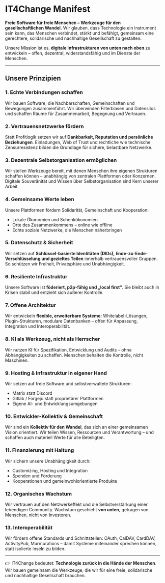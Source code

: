 # IT4Change Manifest


**Freie Software für freie Menschen – Werkzeuge für den gesellschaftlichen Wandel.**
Wir glauben, dass Technologie ein Instrument sein kann, das Menschen verbindet, stärkt und befähigt, gemeinsam eine gerechtere, solidarische und nachhaltige Gesellschaft zu gestalten.

Unsere Mission ist es, **digitale Infrastrukturen von unten nach oben** zu entwickeln – offen, dezentral, widerstandsfähig und im Dienste der Menschen.

---

## Unsere Prinzipien

### 1. Echte Verbindungen schaffen

Wir bauen Software, die Nachbarschaften, Gemeinschaften und Bewegungen zusammenführt.
Wir überwinden Filterblasen und Datensilos und schaffen Räume für Zusammenarbeit, Begegnung und Vertrauen.

### 2. Vertrauensnetzwerke fördern

Statt Profitlogik setzen wir auf **Dankbarkeit, Reputation und persönliche Beziehungen**.
Einladungen, Web of Trust und rechtliche wie technische Zensurresistenz bilden die Grundlage für sichere, belastbare Netzwerke.

### 3. Dezentrale Selbstorganisation ermöglichen

Wir stellen Werkzeuge bereit, mit denen Menschen ihre eigenen Strukturen schaffen können – unabhängig von zentralen Plattformen oder Konzernen.
Digitale Souveränität und Wissen über Selbstorganisation sind Kern unserer Arbeit.

### 4. Gemeinsame Werte leben

Unsere Plattformen fördern Solidarität, Gemeinschaft und Kooperation:

* Lokale Ökonomien und Schenkökonomien
* Orte des Zusammenkommens – online wie offline
* Echte soziale Netzwerke, die Menschen näherbringen

### 5. Datenschutz & Sicherheit

Wir setzen auf **Schlüssel-basierte Identitäten (DIDs), Ende-zu-Ende-Verschlüsselung und gezieltes Teilen** innerhalb vertrauensvoller Gruppen.
So schützen wir Freiheit, Privatsphäre und Unabhängigkeit.

### 6. Resiliente Infrastruktur

Unsere Software ist **föderiert, p2p-fähig und „local first“**.
Sie bleibt auch in Krisen stabil und entzieht sich äußerer Kontrolle.

### 7. Offene Architektur

Wir entwickeln **flexible, erweiterbare Systeme**: Whitelabel-Lösungen, Plugin-Strukturen, modulare Datenbanken – offen für Anpassung, Integration und Interoperabilität.

### 8. KI als Werkzeug, nicht als Herrscher

Wir nutzen KI für Spezifikation, Entwicklung und Audits – ohne Abhängigkeiten zu schaffen.
Menschen behalten die Kontrolle, nicht Maschinen.

### 9. Hosting & Infrastruktur in eigener Hand

Wir setzen auf freie Software und selbstverwaltete Strukturen:

* Matrix statt Discord
* Gitlab / Forgejo statt proprietärer Plattformen
* Eigene AI- und Entwicklungsumgebungen

### 10. Entwickler-Kollektiv & Gemeinschaft

Wir sind ein **Kollektiv für den Wandel**, das sich an einer gemeinsamen Vision orientiert.
Wir teilen Wissen, Ressourcen und Verantwortung – und schaffen auch materiell Werte für alle Beteiligten.

### 11. Finanzierung mit Haltung

Wir sichern unsere Unabhängigkeit durch:

* Customizing, Hosting und Integration
* Spenden und Förderung
* Kooperationen und gemeinwohlorientierte Produkte

### 12. Organisches Wachstum

Wir vertrauen auf den Netzwerkeffekt und die Selbstverstärkung einer lebendigen Community.
Wachstum geschieht **von unten**, getragen von Menschen, nicht von Investoren.

### 13. Interoperabilität

Wir fördern offene Standards und Schnittstellen: OAuth, CalDAV, CardDAV, ActivityPub, Murmurations – damit Systeme miteinander sprechen können, statt isolierte Inseln zu bilden.



---

👉 IT4Change bedeutet: **Technologie zurück in die Hände der Menschen.**
Wir bauen gemeinsam die Werkzeuge, die wir für eine freie, solidarische und nachhaltige Gesellschaft brauchen.

